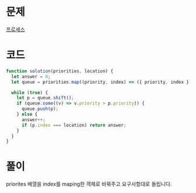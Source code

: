 # 문제

[프로세스](https://school.programmers.co.kr/learn/courses/30/lessons/42587?language=javascript)

# 코드

```javascript
function solution(priorities, location) {
  let answer = 0;
  let queue = priorities.map((priority, index) => ({ priority, index }));

  while (true) {
    let p = queue.shift();
    if (queue.some((v) => v.priority > p.priority)) {
      queue.push(p);
    } else {
      answer++;
      if (p.index === location) return answer;
    }
  }
}
```

# 풀이

priorites 배열을 index를 maping한 객체로 바꿔주고 요구사항대로 돌립니다.

